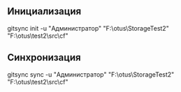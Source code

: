 ## Инициализация
gitsync init -u "Администратор" "F:\otus\StorageTest2" "F:\otus\test2\src\cf"

## Синхронизация
gitsync sync -u "Администратор" "F:\otus\StorageTest2" "F:\otus\test2\src\cf"